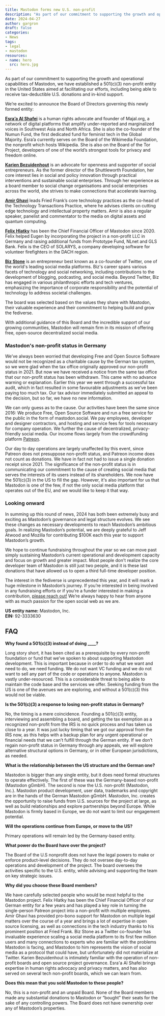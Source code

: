 ```yaml
---
title: Mastodon forms new U.S. non-profit
description: "As part of our commitment to supporting the growth and operational capabilities of Mastodon, we have established a 501(c)(3) non-profit entity in the United States aimed at facilitating our efforts, including being able to receive tax-deductible U.S. donations."
date: 2024-04-27
author: gargron
draft: false
categories:
- News
tags:
- legal
- mastodon
resources:
- name: hero
  src: hero.jpg
---
```


As part of our commitment to supporting the growth and operational capabilities of Mastodon, we have established a 501(c)(3) non-profit entity in the United States aimed at facilitating our efforts, including being able to receive tax-deductible U.S. donations and in-kind support.

We’re excited to announce the Board of Directors governing this newly formed entity:

<div class="rounded-md p-6 py-0 border border-gray-200">

**[Esra’a Al Shafei](https://mastodon.social/@alshafei)** is a human rights advocate and founder of Majal.org, a network of digital platforms that amplify under-reported and marginalized voices in Southwest Asia and North Africa. She is also the co-founder of the Numun Fund, the first dedicated fund for feminist tech in the Global Majority. Esra’a currently serves on the Board of the Wikimedia Foundation, the nonprofit which hosts Wikipedia. She is also on the Board of the Tor Project, developers of one of the world’s strongest tools for privacy and freedom online.

[**Karien Bezuidenhout**](https://mastodon.online/karienbez) is an advocate for openness and supporter of social entrepreneurs. As the former director of the Shuttleworth Foundation, her core interest lies in social and policy innovation through practical interventions and sustainable social enterprises. Through her experience as a board member to social change organisations and social enterprises across the world, she strives to make connections that accelerate learning.

**[Amir Ghavi](https://mastodon.social/aghavi)** leads Fried Frank’s core technology practices as the co-head of the Technology Transactions Practice, where he advises clients on cutting edge technology and intellectual property matters. Amir is also a regular speaker, panelist and commentator to the media on digital assets and quantum computing.

[**Felix Hlatky**](https://mastodon.social/@mellifluousbox) has been the Chief Financial Officer of Mastodon since 2020. Felix helped Eugen by incorporating the project in a non-profit LLC in Germany and raising additional funds from Prototype Fund, NLnet and GLS Bank. Felix is the CEO of SOLARYS, a company developing software for volunteer firefighters in the DACH region.

**[Biz Stone](https://me.dm/@biz)** is an entrepreneur best known as a co-founder of Twitter, one of the world's leading social media platforms. Biz's career spans various facets of technology and social networking, including contributions to the development of blogging, podcasting, and social media. Beyond Twitter, Biz has engaged in various philanthropic efforts and tech ventures, emphasizing the importance of corporate responsibility and the potential of technology to address societal challenges.
</div>

The board was selected based on the values they share with Mastodon, their valuable experience and their commitment to helping build and grow the fediverse.

With additional guidance of this Board and the incredible support of our growing communities, Mastodon will remain firm in its mission of offering free, open-source decentralized social media.

### Mastodon's non-profit status in Germany

We’ve always been worried that developing Free and Open Source Software would not be recognized as a charitable cause by the German tax system, so we were glad when the tax office originally approved our non-profit status in 2021. But now we have received a notice from the same tax office that our non-profit status has been withdrawn. This came with no advance warning or explanation. Earlier this year we went through a successful tax audit, which in fact resulted in some favourable adjustments as we’ve been paying too much tax. Our tax advisor immediately submitted an appeal to the decision, but so far, we have no new information.

We can only guess as to the cause. Our activities have been the same since 2016: We produce Free, Open Source Software and run a free service for the public in the form of mastodon.social. We pay employees, developer and designer contractors, and hosting and service fees for tools necessary for company operation. We further the cause of decentralized, privacy-friendly social media. Our income flows largely from the crowdfunding platform [Patreon](https://www.patreon.com/mastodon).

Our day to day operations are largely unaffected by this event, since Patreon does not presuppose non-profit status, and Patreon income does not count as donations. We have in fact not had to issue a single donation receipt since 2021. The significance of the non-profit status is in communicating our commitment to the cause of creating social media that serves the interests of its users instead of its shareholders. We now have the 501(c)(3) in the US to fill the gap. However, it's also important for us that Mastodon is one of the few, if not the only social media platform that operates out of the EU, and we would like to keep it that way.

### Looking onward

In summing up this round of news, 2024 has both been extremely busy and exciting as Mastodon’s governance and legal structure evolves. We see these changes as necessary developments to reach Mastodon’s ambitious goals. In realizing Mastodon’s potential, we are deeply grateful to Jeff Atwood and Mozilla for contributing $100K each this year to support Mastodon’s growth.

We hope to continue fundraising throughout the year so we can move past simply sustaining Mastodon’s current operational and development capacity and focus on growth and greater impact. Most people don't realize the core developer team of Mastodon is still just two people, and it is these last donations that have allowed us to open a third full-time developer position.

The interest in the fediverse is unprecedented this year, and it will mark a huge milestone in Mastodon’s journey. If you’re interested in being involved in any fundraising efforts or if you’re a funder interested in making a contribution, [please reach out!](mailto:finance@joinmastodon.org) We’re always happy to hear from anyone with as much passion for the open social web as we are.

**US entity name:** Mastodon, Inc. \
**EIN:** 92-3333630

## FAQ

**Why found a 501(c)(3) instead of doing ____?**

Long story short, it has been cited as a prerequisite by every non-profit foundation or fund that we’ve spoken to about supporting Mastodon development. This is important because in order to do what we want and need to do, we need funding. We do not want VC funding and we do not want to sell any part of the code or operations to anyone. Mastodon is vastly under-resourced. This is a considerable threat to being able to maintain the code base and the services we offer. Seeking funding from the US is one of the avenues we are exploring, and without a 501(c)(3) this would not be viable.

**Is the 501(c)(3) a response to losing non-profit status in Germany?**

No, the timing is a mere coincidence. Founding a 501(c)(3) entity, interviewing and assembling a board, and getting the tax exemption as a recognized non-profit from the IRS is no quick process and has taken us close to a year. It was just lucky timing that we got our approval from the IRS now, as this helps with a backup plan for any urgent operational or financial needs that we can’t fulfill through the German entity. If we don’t regain non-profit status in Germany through any appeals, we will explore alternative structural options in Germany, or in other European jurisdictions, as needed.

**What is the relationship between the US structure and the German one?**

Mastodon is bigger than any single entity, but it does need formal structures to operate effectively. The first of these was the Germany-based non-profit (Mastodon gGmbH). The second is now the U.S. non-profit (Mastodon, Inc.). Mastodon product development, user data, trademarks and copyright are in the hands of the German Mastodon gGmbH. Mastodon, Inc. creates the opportunity to raise funds from U.S. sources for the project at large, as well as build relationships and explore partnerships beyond Europe. While Mastodon is firmly based in Europe, we do not want to limit our engagement potential.

**Will the operations continue from Europe, or move to the US?**

Primary operations will remain led by the Germany-based entity.

**What power do the Board have over the project?**

The Board of the U.S nonprofit does not have the legal powers to make or enforce product-level decisions. They do not oversee day-to-day operations and development of the project. The board oversees the activities specific to the U.S. entity, while advising and supporting the team on key strategic issues.

**Why did you choose these Board members?**

We have carefully selected people who would be most helpful to the Mastodon project. Felix Hlatky has been the Chief Financial Officer of our German entity for a few years and has played a key role in turning the single-person Patreon project into a non-profit with multiple employees. Amir Ghavi has provided pro-bono support for Mastodon on multiple legal matters over the course of a year and brings a lot of expertise in open source licensing, as well as connections in the tech industry thanks to his prominent position at Fried Frank. Biz Stone as a Twitter co-founder has invaluable experience scaling a social media platform to its first few million users and many connections to experts who are familiar with the problems Mastodon is facing, and Mastodon to him represents the vision of social media as a protocol that could have, but unfortunately did not materialize at Twitter. Karien Bezuidenhout is intimately familiar with the operation of non-profit boards and open source project governance. Esra'a Al Shafei brings expertise in human rights advocacy and privacy matters, and has also served on several tech non-profit boards, which we can learn from.

**Does this mean that you sold Mastodon to these people?**

No, this is a non-profit and an unpaid Board. None of the Board members made any substantial donations to Mastodon or “bought” their seats for the sake of any controlling powers. The Board does not have ownership over any of Mastodon’s properties.

